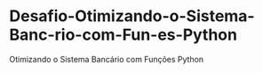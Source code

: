 # Desafio-Otimizando-o-Sistema-Banc-rio-com-Fun-es-Python
 Otimizando o Sistema Bancário com Funções Python
